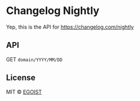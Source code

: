 # Changelog Nightly

Yep, this is the API for https://changelog.com/nightly

## API

GET `domain/YYYY/MM/DD`

## License

MIT &copy; [EGOIST](https://github.com/egoist)
